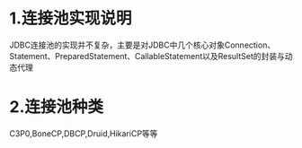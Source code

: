 # 1.连接池实现说明

JDBC连接池的实现并不复杂，主要是对JDBC中几个核心对象Connection、Statement、PreparedStatement、CallableStatement以及ResultSet的封装与动态代理

# 2.连接池种类

C3P0,BoneCP,DBCP,Druid,HikariCP等等